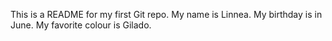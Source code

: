 This is a README for my first Git repo.
My name is Linnea.
My birthday is in June.
My favorite colour is Gilado.
